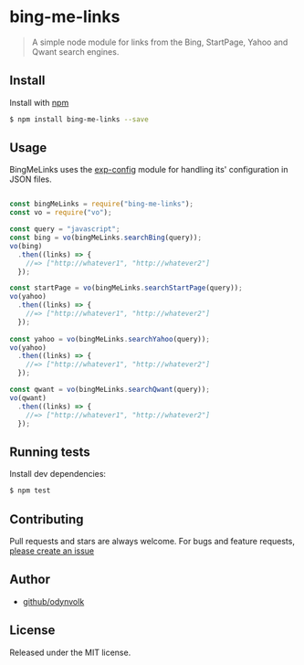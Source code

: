 # bing-me-links
> A simple node module for links from the Bing, StartPage, Yahoo and Qwant search engines.

## Install

Install with [npm](https://www.npmjs.com/)

```sh
$ npm install bing-me-links --save
```

## Usage

BingMeLinks uses the [exp-config](https://github.com/ExpressenAB/exp-config) module for handling its' configuration in JSON files. 

```js

const bingMeLinks = require("bing-me-links");
const vo = require("vo");

const query = "javascript";  
const bing = vo(bingMeLinks.searchBing(query));
vo(bing)
  .then((links) => {
    //=> ["http://whatever1", "http://whatever2"]
  });

const startPage = vo(bingMeLinks.searchStartPage(query));
vo(yahoo)
  .then((links) => {
    //=> ["http://whatever1", "http://whatever2"]
  });
  
const yahoo = vo(bingMeLinks.searchYahoo(query));
vo(yahoo)
  .then((links) => {
    //=> ["http://whatever1", "http://whatever2"]
  });

const qwant = vo(bingMeLinks.searchQwant(query));
vo(qwant)
  .then((links) => {
    //=> ["http://whatever1", "http://whatever2"]
  });  
````

## Running tests

Install dev dependencies:

```sh
$ npm test
```

## Contributing

Pull requests and stars are always welcome. For bugs and feature requests, [please create an issue](https://github.com/odynvolk/bing-me-links/issues/new)

## Author

+ [github/odynvolk](https://github.com/odynvolk)

## License

Released under the MIT license.

